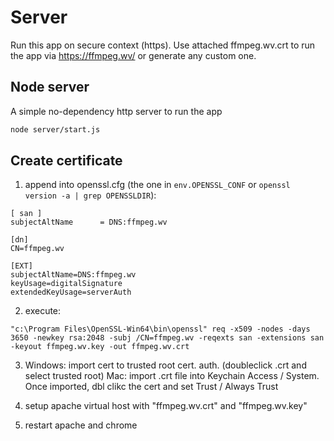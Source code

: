 # Server

Run this app on secure context (https). Use attached ffmpeg.wv.crt to run the app via https://ffmpeg.wv/ or generate any custom one.

## Node server

A simple no-dependency http server to run the app

```sh
node server/start.js
```

## Create certificate

1. append into openssl.cfg (the one in `env.OPENSSL_CONF` or `openssl version -a | grep OPENSSLDIR`):

```
[ san ]
subjectAltName      = DNS:ffmpeg.wv

[dn]
CN=ffmpeg.wv

[EXT]
subjectAltName=DNS:ffmpeg.wv
keyUsage=digitalSignature
extendedKeyUsage=serverAuth
```

2. execute:

```
"c:\Program Files\OpenSSL-Win64\bin\openssl" req -x509 -nodes -days 3650 -newkey rsa:2048 -subj /CN=ffmpeg.wv -reqexts san -extensions san -keyout ffmpeg.wv.key -out ffmpeg.wv.crt
```

3. Windows: import cert to trusted root cert. auth. (doubleclick .crt and select trusted root)
Mac: import .crt file into Keychain Access / System. Once imported, dbl clikc the cert and set Trust / Always Trust


4. setup apache virtual host with "ffmpeg.wv.crt" and "ffmpeg.wv.key"

5. restart apache and chrome
